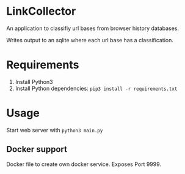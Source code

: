 # LinkCollector
An application to classifiy url bases from browser history databases.

Writes output to an sqlite where each url base has a classification.

# Requirements
1. Install Python3
2. Install Python dependencies: `pip3 install -r requirements.txt`

# Usage
Start web server with `python3 main.py`

## Docker support
Docker file to create own docker service. Exposes Port 9999.
